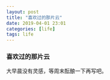 ```yaml
---
layout: post
title: "喜欢过的那片云"
date: 2019-04-01 23:01
categories: [life]
tags: life
---
```


### 喜欢过的那片云

大早晨没有灵感，等周末酝酿一下再写吧。